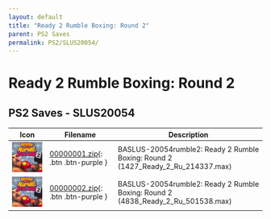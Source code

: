 ```yaml
---
layout: default
title: "Ready 2 Rumble Boxing: Round 2"
parent: PS2 Saves
permalink: PS2/SLUS20054/
---
```

# Ready 2 Rumble Boxing: Round 2

## PS2 Saves - SLUS20054

| Icon | Filename | Description |
|------|----------|-------------|
| ![Ready 2 Rumble Boxing: Round 2](icon0.png) | [00000001.zip](00000001.zip){: .btn .btn-purple } | BASLUS-20054rumble2: Ready 2 Rumble Boxing: Round 2 (1427_Ready_2_Ru_214337.max) |
| ![Ready 2 Rumble Boxing: Round 2](icon0.png) | [00000002.zip](00000002.zip){: .btn .btn-purple } | BASLUS-20054rumble2: Ready 2 Rumble Boxing: Round 2 (4838_Ready_2_Ru_501538.max) |
